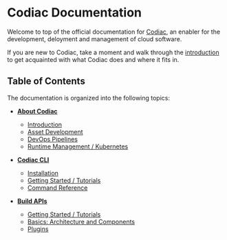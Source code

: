 # Codiac Documentation

Welcome to top of the official documentation for [Codiac](http://codiac.io), an enabler for the development, deloyment and management of cloud software.  

If you are new to Codiac, take a moment and walk through the [introduction](./about/index.md) to get acquainted with what Codiac does and where it fits in.

## Table of Contents
The documentation is organized into the following topics:

  * **[About Codiac](./about/index.md)**
    * [Introduction](./about/index.md)
    * [Asset Development](./about/asset-dev.md)
    * [DevOps Pipelines](./about/devops.md)
    * [Runtime Management / Kubernetes](./about/runtime-mgmt.md)
  * **[Codiac CLI](./cli/index.md)**
    * [Installation](./cli/index.md#installation)
    * [Getting Started / Tutorials](./cli/tutorials/index.md)
    * [Command Reference](./cli/command-reference.md)
  * **[Build APIs](./api-base/index.md)**
    * [Getting Started / Tutorials](./api-base/getting-started/index.md)
    * [Basics: Architecture and Components](./api-base/basics/index.md)
    * [Plugins](./api-base/plugins/index.md)

    <!-- * [Release Notes](./cli/release-notes.md) -->

    <!-- * [Advanced: Architecture and Components]() -->
    <!-- * [Concepts](./api-base/concepts/index.md) -->
    <!-- * [Extending The System]() -->